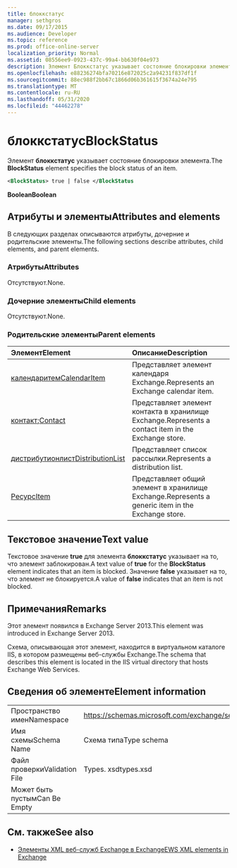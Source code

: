 ```yaml
---
title: блоккстатус
manager: sethgros
ms.date: 09/17/2015
ms.audience: Developer
ms.topic: reference
ms.prod: office-online-server
localization_priority: Normal
ms.assetid: 08556ee9-0923-437c-99a4-bb630f04e973
description: Элемент Блоккстатус указывает состояние блокировки элемента.
ms.openlocfilehash: e88236274bfa70216e872025c2a94231f837df1f
ms.sourcegitcommit: 88ec988f2bb67c1866d06b361615f3674a24e795
ms.translationtype: MT
ms.contentlocale: ru-RU
ms.lasthandoff: 05/31/2020
ms.locfileid: "44462278"
---
```

# <a name="blockstatus"></a><span data-ttu-id="eb5af-103">блоккстатус</span><span class="sxs-lookup"><span data-stu-id="eb5af-103">BlockStatus</span></span>

<span data-ttu-id="eb5af-104">Элемент **блоккстатус** указывает состояние блокировки элемента.</span><span class="sxs-lookup"><span data-stu-id="eb5af-104">The **BlockStatus** element specifies the block status of an item.</span></span> 
  
```XML
<BlockStatus> true | false </BlockStatus
```

 <span data-ttu-id="eb5af-105">**Boolean**</span><span class="sxs-lookup"><span data-stu-id="eb5af-105">**Boolean**</span></span>
## <a name="attributes-and-elements"></a><span data-ttu-id="eb5af-106">Атрибуты и элементы</span><span class="sxs-lookup"><span data-stu-id="eb5af-106">Attributes and elements</span></span>

<span data-ttu-id="eb5af-107">В следующих разделах описываются атрибуты, дочерние и родительские элементы.</span><span class="sxs-lookup"><span data-stu-id="eb5af-107">The following sections describe attributes, child elements, and parent elements.</span></span>
  
### <a name="attributes"></a><span data-ttu-id="eb5af-108">Атрибуты</span><span class="sxs-lookup"><span data-stu-id="eb5af-108">Attributes</span></span>

<span data-ttu-id="eb5af-109">Отсутствуют.</span><span class="sxs-lookup"><span data-stu-id="eb5af-109">None.</span></span>
  
### <a name="child-elements"></a><span data-ttu-id="eb5af-110">Дочерние элементы</span><span class="sxs-lookup"><span data-stu-id="eb5af-110">Child elements</span></span>

<span data-ttu-id="eb5af-111">Отсутствуют.</span><span class="sxs-lookup"><span data-stu-id="eb5af-111">None.</span></span>
  
### <a name="parent-elements"></a><span data-ttu-id="eb5af-112">Родительские элементы</span><span class="sxs-lookup"><span data-stu-id="eb5af-112">Parent elements</span></span>

|<span data-ttu-id="eb5af-113">**Элемент**</span><span class="sxs-lookup"><span data-stu-id="eb5af-113">**Element**</span></span>|<span data-ttu-id="eb5af-114">**Описание**</span><span class="sxs-lookup"><span data-stu-id="eb5af-114">**Description**</span></span>|
|:-----|:-----|
|[<span data-ttu-id="eb5af-115">календаритем</span><span class="sxs-lookup"><span data-stu-id="eb5af-115">CalendarItem</span></span>](calendaritem.md) <br/> |<span data-ttu-id="eb5af-116">Представляет элемент календаря Exchange.</span><span class="sxs-lookup"><span data-stu-id="eb5af-116">Represents an Exchange calendar item.</span></span>  <br/> |
|<span data-ttu-id="eb5af-117">[контакт](contact.md);</span><span class="sxs-lookup"><span data-stu-id="eb5af-117">[Contact](contact.md)</span></span> <br/> |<span data-ttu-id="eb5af-118">Представляет элемент контакта в хранилище Exchange.</span><span class="sxs-lookup"><span data-stu-id="eb5af-118">Represents a contact item in the Exchange store.</span></span>  <br/> |
|[<span data-ttu-id="eb5af-119">дистрибутионлист</span><span class="sxs-lookup"><span data-stu-id="eb5af-119">DistributionList</span></span>](distributionlist.md) <br/> |<span data-ttu-id="eb5af-120">Представляет список рассылки.</span><span class="sxs-lookup"><span data-stu-id="eb5af-120">Represents a distribution list.</span></span>  <br/> |
|[<span data-ttu-id="eb5af-121">Ресурс</span><span class="sxs-lookup"><span data-stu-id="eb5af-121">Item</span></span>](item.md) <br/> |<span data-ttu-id="eb5af-122">Представляет общий элемент в хранилище Exchange.</span><span class="sxs-lookup"><span data-stu-id="eb5af-122">Represents a generic item in the Exchange store.</span></span>  <br/> |
   
## <a name="text-value"></a><span data-ttu-id="eb5af-123">Текстовое значение</span><span class="sxs-lookup"><span data-stu-id="eb5af-123">Text value</span></span>

<span data-ttu-id="eb5af-124">Текстовое значение **true** для элемента **блоккстатус** указывает на то, что элемент заблокирован.</span><span class="sxs-lookup"><span data-stu-id="eb5af-124">A text value of **true** for the **BlockStatus** element indicates that an item is blocked.</span></span> <span data-ttu-id="eb5af-125">Значение **false** указывает на то, что элемент не блокируется.</span><span class="sxs-lookup"><span data-stu-id="eb5af-125">A value of **false** indicates that an item is not blocked.</span></span> 
  
## <a name="remarks"></a><span data-ttu-id="eb5af-126">Примечания</span><span class="sxs-lookup"><span data-stu-id="eb5af-126">Remarks</span></span>

<span data-ttu-id="eb5af-127">Этот элемент появился в Exchange Server 2013.</span><span class="sxs-lookup"><span data-stu-id="eb5af-127">This element was introduced in Exchange Server 2013.</span></span>
  
<span data-ttu-id="eb5af-128">Схема, описывающая этот элемент, находится в виртуальном каталоге IIS, в котором размещены веб-службы Exchange.</span><span class="sxs-lookup"><span data-stu-id="eb5af-128">The schema that describes this element is located in the IIS virtual directory that hosts Exchange Web Services.</span></span>
  
## <a name="element-information"></a><span data-ttu-id="eb5af-129">Сведения об элементе</span><span class="sxs-lookup"><span data-stu-id="eb5af-129">Element information</span></span>

|||
|:-----|:-----|
|<span data-ttu-id="eb5af-130">Пространство имен</span><span class="sxs-lookup"><span data-stu-id="eb5af-130">Namespace</span></span>  <br/> |https://schemas.microsoft.com/exchange/services/2006/types  <br/> |
|<span data-ttu-id="eb5af-131">Имя схемы</span><span class="sxs-lookup"><span data-stu-id="eb5af-131">Schema Name</span></span>  <br/> |<span data-ttu-id="eb5af-132">Схема типа</span><span class="sxs-lookup"><span data-stu-id="eb5af-132">Type schema</span></span>  <br/> |
|<span data-ttu-id="eb5af-133">Файл проверки</span><span class="sxs-lookup"><span data-stu-id="eb5af-133">Validation File</span></span>  <br/> |<span data-ttu-id="eb5af-134">Types. xsd</span><span class="sxs-lookup"><span data-stu-id="eb5af-134">types.xsd</span></span>  <br/> |
|<span data-ttu-id="eb5af-135">Может быть пустым</span><span class="sxs-lookup"><span data-stu-id="eb5af-135">Can Be Empty</span></span>  <br/> ||
   
## <a name="see-also"></a><span data-ttu-id="eb5af-136">См. также</span><span class="sxs-lookup"><span data-stu-id="eb5af-136">See also</span></span>



- [<span data-ttu-id="eb5af-137">Элементы XML веб-служб Exchange в Exchange</span><span class="sxs-lookup"><span data-stu-id="eb5af-137">EWS XML elements in Exchange</span></span>](ews-xml-elements-in-exchange.md)

